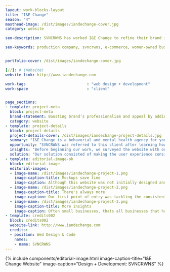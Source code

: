 ```yaml
---
layout: work-blocks-layout
title: "I&E Change"
season: "4"
masthead-image: /dist/images/iandechange-cover.jpg
category: website

seo-description: SVNCRWNS has worked I&E Change to refine their brand identity and update their website.

seo-keywords: production company, svncrwns, e-commerce, women-owned businesses, creative team, consulting, business operations, launch my brand, manage my brand, photography, videography, special projects


portfolio-cover: /dist/images/iandechange-cover.jpg

[//]: # (Website)
website-link: http://www.iandechange.com

work-tags 							: "web design + development"
work-space 							: "client"


page_sections:
- template: project-meta
  block: project-meta
  brand-statement: Boosting brand’s professionalism and appeal by adding fresh content and a consistent user experience
  category: website
- template: project-details
  block: project-details
  project-details-cover: /dist/images/iandechange-project-details.jpg
  summary: "I&E Change is a behavorial and mental health agency for youth and adults specializing in counseling and outpatient services. Inspiring & Empowering Change is based in Baltimore and has experience totaling 15+ years."
  opportunity: "SVNCRWNS was referred to this client after learning how we’ve helped past clients.  After setting an appointment, and reviewing the brand’s digital assets, we knew we could accommodate the level of detail & professionalism that was being requested."
  insights: "Before beginning our work, we surveyed the website with our team and made a list of all possible updates and fixes to make the brand identity clearer and easily digestible.  The first area we explored was user experience."
  solution: "Our solution consisted of making the user experience consistent across all pages and all devices.  We saw areas where the initial theme was broken, - to remedy this, we minimized the layout and added branded graphics, a new logo, and better copy to communicate the top goals for the brand."
- template: editorial-image-ok
  block: editorial-image
  editorial-images:
  - image-name: /dist/images/iandechange-project-1.png
    image-caption-title: Mockups save time
    image-caption: Although this website was not initially designed and developed by our team, we used the same approach as if we were starting with the client from scratch.  Before making any changes on the live website, we took screenshots of the entire site, and started working our mockups in Sketch.  After three rounds of design and getting our finalized mockup to move forward, we then made changes to the website.  The client was impressed with this approach because her biggest fear was her vision not being executedly completely.  We made sure she felt comfortable and at ease as we showed her how the new site would look and feel before the changes were committed to her site’s CMS.
  - image-name: /dist/images/iandechange-project-2.png
    image-caption-title: There's always more
    image-caption: Our first point of entry was tackling the consistent user experience.  We made sure the brand colors, use of language, icon style and animations were all consistent from page to page.
  - image-name: /dist/images/iandechange-project-3.png
    image-caption-title: More insights
    image-caption: Often small businesses, thats all businesses that have less than 100 employees and less than $7.5 million in annual sales, take the shortcut with marketing and branding.  Most times, the resources are delegated to operating + managing the enterprise.  With that said, it’s easy to tackle marketing issues when you have a marketing team giving the best recommendations, and executing on converting your potential clients to absolute clients.  Believe it or not, marketing drives more commerce, no matter what size you are, so invest in your business like you’re the best in your industry.
- template: credits002
  block: credits002
  website-link: http://www.iandechange.com
  credits:
  - position: Wed Design & Code
    names:
    - name: SVNCRWNS
---
```



{% include components/editorial-image.html image-caption-title="I&E Change Website" image-caption="Design + Development: SVNCRWNS" %}